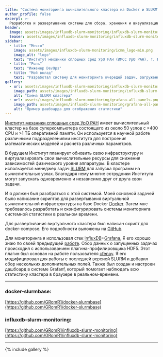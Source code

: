 ```yaml
---
title: "Система мониторинга вычислительного кластера на Docker и SLURM"
author_profile: false
excerpt: >-
  Разработка и развертывание системы для сбора, хранения и визуализации системных параметров вычислительного кластера.
header:
  image: assets/images/influxdb-slurm-monitoring/influxdb-slurm-monitoring-banner.png
  teaser: assets/images/influxdb-slurm-monitoring/influxdb-slurm-monitoring-teaser.png
sidebar:
  - title: "Место"
    image: assets/images/influxdb-slurm-monitoring/icmm_logo-min.png
    image_alt: "logo"
    text: "Институт механики сплошных сред УрО РАН (ИМСС УрО РАН), г. Пермь"
  - title: "Роль"
    text: "Инженер DevOps"
  - title: "Мой вклад"
    text: "Разработал систему для мониторинга очередей задач, загруженности вычислительных узлов кластера и отображения истории изменений системной статистики кластера SLURM"
gallery:
  - url: assets/images/influxdb-slurm-monitoring/influxdb-slurm-monitoring-scheme.png
    image_path: assets/images/influxdb-slurm-monitoring/influxdb-slurm-monitoring-scheme.png
    alt: "Схема SLURM кластера"
  - url: assets/images/influxdb-slurm-monitoring/grafana-all-panels.png
    image_path: assets/images/influxdb-slurm-monitoring/grafana-all-panels.png
    alt: "Пример дашбоарда для отображения статистики"
---
```

[Институт механики сплошных сред УрО РАН][ICMM UB RAS] имеет вычислительный кластер на базе суперкомпьютера состоящего из около 50 узлов с >400 CPU и >1 ТБ оперативной памяти.
Он используется в научной работе различными подразделениями института для построения математических моделей и расчета различных параметров.

В будущем Институт планирует обновить свою инфраструктуру и виртуализировать свои вычислительные ресурсы для снижения зависимостей физического уровня аппаратуры. В кластере используется менеджер задач [SLURM][SLURM] для запуска программ на вычислительных узлах.
Благодаря нему многие сотрудники Института могут запускать одновременно и независимо друг от друга свои задачи.

И я должен был разобраться с этой системой. Моей основной задачей было написание скриптов для развертывания виртуальной вычислительной инфраструктуры на базе Docker [Docker][Docker]. Затем мне требовалось разработать и сконфигурировать системы мониторинга системной статистики в реальном времени.

Для развертывания виртуального кластера был написан скрипт для docker-compose.
Его подробности выложены на [GitHub][docker-slurmbase].

Для мониторинга я использовал стек [InfluxDB](http://influxdata.com)+[Grafana](http://grafana.com),
Я его хорошо знаю по своей предыдущей [работе][visualisation-jinr-cloud].
Сбор данных о запущенных задачах происходил с использованием плагина-профилировщика HDF5.
Этот плагин был основан на работе пользователя [cfenoy][cfenoy].
Я его модифицировал для работы с последней версией SLURM и добавил сбор нескольких дополнительных полей.
Также был создан и настроен дашбоард в системе Grafanf, который помогает наблюдать всю статистику кластера в браузере в реальном-времени.

----------------------------------------------------------------------
### docker-slurmbase:

[https://github.com/GRomR1/docker-slurmbase](https://github.com/GRomR1/docker-slurmbase)


### influxdb-slurm-monitoring:

[https://github.com/GRomR1/influxdb-slurm-monitoring](https://github.com/GRomR1/influxdb-slurm-monitoring)

----------------------------------------------------------------------

{% include gallery %}

[ICMM UB RAS]: https://www.icmm.ru/en/about-institute
[SLURM]: https://slurm.schedmd.com/overview.html
[Docker]: https://www.docker.com/
[visualisation-jinr-cloud]: _portfolio/visualisation-jinr-cloud.md
[Swarm]: https://docs.docker.com/engine/swarm/
[stack]: https://docs.docker.com/engine/reference/commandline/stack/
[docker-slurmbase]: https://github.com/GRomR1/docker-slurmbase
[influxdb-slurm-monitoring]: https://github.com/GRomR1/influxdb-slurm-monitoring
[cfenoy]: https://github.com/cfenoy/influxdb-slurm-monitoring

